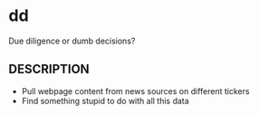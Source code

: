 # dd
Due diligence or dumb decisions?

## DESCRIPTION
* Pull webpage content from news sources on different tickers
* Find something stupid to do with all this data
